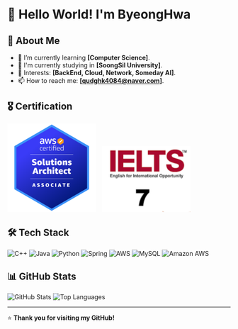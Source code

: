 # 👋 Hello World! I'm ByeongHwa

## 🚀 About Me
- 🌱 I’m currently learning **[Computer Science]**.
- 💼 I'm currently studying in **[SoongSil University]**.
- 📌 Interests: **[BackEnd, Cloud, Network, Someday AI]**.
- 📫 How to reach me: **[qudghk4084@naver.com]**.

## 🎖️ Certification
<p>
  <img src="https://github.com/BYEONGHWALEE-dev/assets/raw/main/SAA.png" width="200" style="display: inline-block; margin-right: 10px;">
  <img src="https://github.com/BYEONGHWALEE-dev/assets/raw/main/ielts.png" width="200" style="display: inline-block;">
</p>

## 🛠 Tech Stack
![C++](https://img.shields.io/badge/C++-00599C?style=for-the-badge&logo=cplusplus&logoColor=white)
![Java](https://img.shields.io/badge/Java-007396?style=for-the-badge&logo=java&logoColor=white)
![Python](https://img.shields.io/badge/Python-3776AB?style=for-the-badge&logo=python&logoColor=white)
![Spring](https://img.shields.io/badge/Spring-6DB33F?style=for-the-badge&logo=spring&logoColor=white)
![AWS](https://img.shields.io/badge/AWS-FF9900?style=for-the-badge&logo=amazon-aws&logoColor=white)
![MySQL](https://img.shields.io/badge/MySQL-4479A1?style=for-the-badge&logo=mysql&logoColor=white)
![Amazon AWS](https://img.shields.io/badge/Amazon%20AWS-232F3E?style=flat-square&logo=Amazon%20AWS&logoColor=white)



## 📊 GitHub Stats
![GitHub Stats](https://github-readme-stats.vercel.app/api?username=BYEONGHWALEE-dev&show_icons=true&theme=dark&cache_seconds=3600)
![Top Languages](https://github-readme-stats.vercel.app/api/top-langs/?username=BYEONGHWALEE-dev&layout=compact&theme=dark&cache_seconds=3600)


---

⭐️ **Thank you for visiting my GitHub!**  
